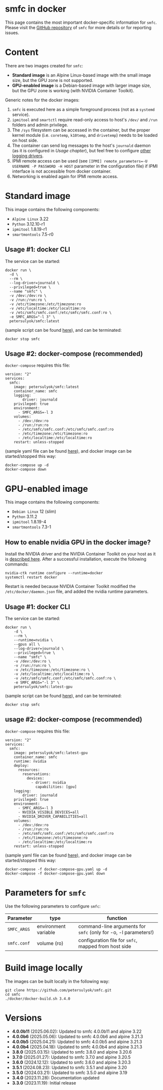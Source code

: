 # smfc in docker
This page contains the most important docker-specific information for `smfc`. Please visit the [GitHub repository](https://github.com/petersulyok/smfc) of `smfc` for more details or for reporting issues.

# Content
There are two images created for `smfc`:

- **Standard image** is an Alpine Linux-based image with the small image size, but the GPU zone is not supported.
- **GPU-enabled image** is a Debian-based image with larger image size, but the GPU zone is working (with NVIDIA Container Toolkit).

Generic notes for the docker images:
  1. `smfc` is executed here as a simple foreground process (not as a `systemd` service).
  2. `ipmitool` and `smartctl` require read-only access to host's `/dev/` and `/run` folders and admin privilege.
  3. The `/sys` filesystem can be accessed in the container, but the proper kernel module (i.e. `coretemp`, `k10temp`, and `drivetemp`) needs to be loaded on host side.
  4. The container can send log messages to the host's `journald` daemon (as it is configured in _Usage chapter_), but feel free to configure [other logging drivers](https://docs.docker.com/config/containers/logging/configure/).
  5. IPMI remote access can be used (see `[IPMI] remote_parameters=-U USERNAME -P PASSWORD -H HOST` parameter in the configuration file) if IPMI interface is not accessible from docker container.
  6. Networking is enabled again for IPMI remote access. 

# Standard image
This image contains the following components: 
- `Alpine Linux` 3.22
- `Python` 3.12.10-r1
- `ipmitool` 1.8.19-r1
- `smartmontools` 7.5-r0

## Usage #1: docker CLI
The service can be started:
```
docker run \
  -d \
  --rm \
  --log-driver=journald \
  --privileged=true \
  --name "smfc" \
  -v /dev:/dev:ro \
  -v /run:/run:ro \
  -v /etc/timezone:/etc/timezone:ro
  -v /etc/localtime:/etc/localtime:ro
  -v /etc/smfc/smfc.conf:/etc/smfc/smfc.conf:ro \
  -e SMFC_ARGS="-l 3" \
  petersulyok/smfc:latest
```
(sample script can be found [here](https://github.com/petersulyok/smfc/blob/main/docker/docker-start.sh)), 
and can be terminated:
```commandline
docker stop smfc  
```

## Usage #2: docker-compose (recommended)
`docker-compose` requires this file:
```
version: "2"
services:
  smfc:
    image: petersulyok/smfc:latest
    container_name: smfc
    logging:
        driver: journald
    privileged: true
    environment:
      - SMFC_ARGS=-l 3
    volumes:
      - /dev:/dev:ro
      - /run:/run:ro
      - /etc/smfc/smfc.conf:/etc/smfc/smfc.conf:ro
      - /etc/timezone:/etc/timezone:ro
      - /etc/localtime:/etc/localtime:ro
    restart: unless-stopped
```
(sample yaml file can be found [here](https://github.com/petersulyok/smfc/blob/main/docker/docker-compose.yaml)), 
and docker image can be started/stopped this way:
```commandline
docker-compose up -d
docker-compose down
```

# GPU-enabled image
This image contains the following components: 
- `Debian Linux` 12 (slim)
- `Python` 3.11.2
- `ipmitool` 1.8.19-4
- `smartmontools` 7.3-1

## How to enable nvidia GPU in the docker image?
Install the NVIDIA driver and the NVIDIA Container Toolkit on your host as it is [described here](https://docs.nvidia.com/datacenter/cloud-native/container-toolkit/latest/install-guide.html). 
After a successful installation, execute the following commands:

```commandline
nvidia-ctk runtime configure --runtime=docker
systemctl restart docker
```

Restart is needed because NVIDIA Container Toolkit modified the `/etc/docker/daemon.json` file, and added the nvidia runtime parameters.

## Usage #1: docker CLI
The service can be started:
```
docker run \
    -d \
    --rm \
    --runtime=nvidia \
    --gpus all \
    --log-driver=journald \
    --privileged=true \
    --name "smfc" \
    -v /dev:/dev:ro \
    -v /run:/run:ro \
    -v /etc/timezone:/etc/timezone:ro \
    -v /etc/localtime:/etc/localtime:ro \
    -v /etc/smfc/smfc.conf:/etc/smfc/smfc.conf:ro \
    -e SMFC_ARGS="-l 3" \
    petersulyok/smfc:latest-gpu
```
(sample script can be found [here](https://github.com/petersulyok/smfc/blob/main/docker/docker-start-gpu.sh)), 
and can be terminated:
```
docker stop smfc  
```

## usage #2: docker-compose (recommended)
`docker-compose` requires this file:
```
version: "2"
services:
  smfc:
    image: petersulyok/smfc:latest-gpu
    container_name: smfc
    runtime: nvidia
    deploy:
      resources:
        reservations:
          devices:
            - driver: nvidia
              capabilities: [gpu]
    logging:
        driver: journald
    privileged: true
    environment:
      - SMFC_ARGS=-l 3
      - NVIDIA_VISIBLE_DEVICES=all
      - NVIDIA_DRIVER_CAPABILITIES=all
    volumes:
      - /dev:/dev:ro
      - /run:/run:ro
      - /etc/smfc/smfc.conf:/etc/smfc/smfc.conf:ro
      - /etc/timezone:/etc/timezone:ro
      - /etc/localtime:/etc/localtime:ro
    restart: unless-stopped
```
(sample yaml file can be found [here](https://github.com/petersulyok/smfc/blob/main/docker/docker-compose-gpu.yaml)), 
and docker image can be started/stopped this way:
```commandline
docker-compose -f docker-compose-gpu.yaml up -d
docker-compose -f docker-compose-gpu.yaml down
```

# Parameters for `smfc`
Use the following parameters to configure `smfc`:

| Parameter   | type                 | function                                                        |
|-------------|----------------------|-----------------------------------------------------------------|
| `SMFC_ARGS` | environment variable | command-line arguments for `smfc` (only for -o, -l parameters!) |
| `smfc.conf` | volume (ro)          | configuration file for `smfc`, mapped from host side            |

# Build image locally
The images can be built locally in the following way:
```commandline
git clone https://github.com/petersulyok/smfc.git
cd smfc
./docker/docker-build.sh 3.4.0
```

# Versions
  - **4.0.0b11** (2025.06.02): Updated to smfc 4.0.0b11 and alpine 3.22
  - **4.0.0b6** (2025.05.06): Updated to smfc 4.0.0b6 and alpine 3.21.3
  - **4.0.0b5** (2025.04.21): Updated to smfc 4.0.0b5 and alpine 3.21.3
  - **4.0.0b4** (2025.04.18): Updated to smfc 4.0.0b4 and alpine 3.21.3
  - **3.8.0** (2025.03.15): Updated to smfc 3.8.0 and alpine 3.20.6
  - **3.7.0** (2025.01.27): Updated to smfc 3.7.0 and alpine 3.20.5 
  - **3.6.0** (2024.12.12): Updated to smfc 3.6.0 and alpine 3.20.3
  - **3.5.1** (2024.08.23): Updated to smfc 3.5.1 and alpine 3.20
  - **3.5.0** (2024.03.21): Updated to smfc 3.5.0 and alpine 3.19
  - **3.4.0** (2023.11.28): Documentation updated 
  - **3.3.0** (2023.11.19): Initial release
